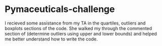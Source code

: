 # Pymaceuticals-challenge

I recieved some assistance from my TA in the quartiles, outliers and boxplots sections of the code. She walked my through the commented section of (determine outliers using upper and lower bounds) and helped me better understand how to write the code.
